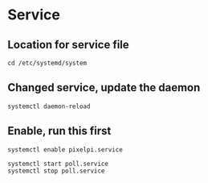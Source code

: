 # Service
## Location for service file
```
cd /etc/systemd/system
```

## Changed service, update the daemon
```
systemctl daemon-reload   
```
## Enable, run this first
```
systemctl enable pixelpi.service
```

```
systemctl start poll.service
systemctl stop poll.service
```
